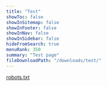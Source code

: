 ```yaml
---
title: "Test"
showToc: false
showInSitemap: false
showInFooter: false
showInNav: false
showInSidebar: false
hideFromSearch: true
menuRank: 350
summary: "Test page"
fileDownloadPath: "/downloads/test/"
---
```


[robots.txt](robots.txt)
